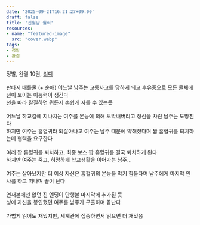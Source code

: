 ```yaml
---
date: '2025-09-21T16:21:27+09:00'
draft: false
title: '진월담 월희'
resources:
- name: "featured-image"
  src: "cover.webp"
tags:
- 정발
- 완결
---
```


정발, 완결 10권, [리디](https://ridibooks.com/books/505059750)  
\
판타지 배틀물 (+ 순애)
어느날 남주는 교통사고를 당하게 되고 후유증으로 모든 물체에 선이 보이는 이능력이 생긴다  
선을 따라 칼질하면 뭐든지 손쉽게 자를 수 있는듯  
\
어느날 햐교길에 지나치는 여주를 본능에 의해 토막내버리고 정신을 차린 남주는 도망친다  
하지만 여주는 흡혈귀라 되살아나고 여주는 남주 때문에 약해졌다며 짭 흡혈귀를 퇴치하는데 협력을 요구한다  
\
여러 짭 흡혈귀를 퇴치하고, 최종 보스 짭 흡혈귀를 결국 퇴치하게 된다  
하지만 여주는 죽고, 허망하게 학교생활을 이어가는 남주...  
\
여주는 살아났지만 더 이상 자신은 흡혈귀의 본능을 막기 힘들다며 남주에게 마지막 인사를 하고 떠나며 끝이 난다  
\
연재본에선 없던 진 엔딩이 단행본 마지막에 추가된 듯  
성에 자신을 봉인했던 여주를 남주가 구출하며 끝난다  
\
가볍게 읽어도 재밌지만, 세계관에 집중하면서 읽으면 더 재밌음  